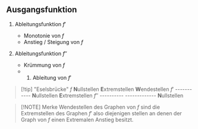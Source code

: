 ## Ausgangsfunktion
1. Ableitungsfunktion $f'$
	- Monotonie von $f$
	- Anstieg / Steigung von $f$

2. Ableitungsfunktion $f''$
	- Krümmung von $f$
	- 1. Ableitung von $f'$


> [!tip] "Eselsbrücke"
> $f$ **N**ullstellen **E**xtremstellen **W**endestellen
> $f'$ ----------- **N**ullstellen **E**xtremstellen
> $f''$ ---------- ------------- **N**ullstellen

> [!NOTE] Merke
> Wendestellen des Graphen von $f$ sind die Extremstellen des Graphen $f'$ also diejenigen stellen an denen der Graph von $f$ einen Extremalen Anstieg besitzt.

